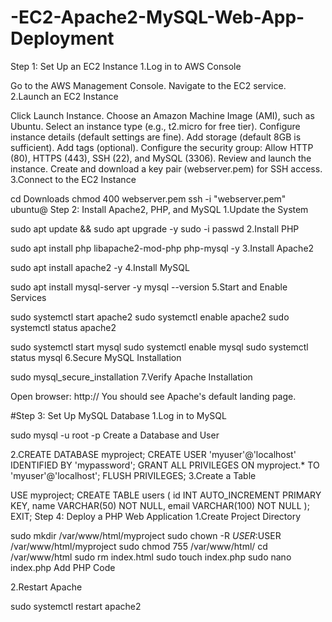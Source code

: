 # -EC2-Apache2-MySQL-Web-App-Deployment
 Step 1: Set Up an EC2 Instance
1.Log in to AWS Console

Go to the AWS Management Console.
Navigate to the EC2 service.
2.Launch an EC2 Instance

Click Launch Instance.
Choose an Amazon Machine Image (AMI), such as Ubuntu.
Select an instance type (e.g., t2.micro for free tier).
Configure instance details (default settings are fine).
Add storage (default 8GB is sufficient).
Add tags (optional).
Configure the security group:
Allow HTTP (80), HTTPS (443), SSH (22), and MySQL (3306).
Review and launch the instance.
Create and download a key pair (webserver.pem) for SSH access.
3.Connect to the EC2 Instance

cd Downloads
chmod 400 webserver.pem
ssh -i "webserver.pem" ubuntu@<your-ec2-public-ip>
Step 2: Install Apache2, PHP, and MySQL
1.Update the System

sudo apt update && sudo apt upgrade -y
sudo -i passwd
2.Install PHP

sudo apt install php libapache2-mod-php php-mysql -y
3.Install Apache2

sudo apt install apache2 -y
4.Install MySQL

sudo apt install mysql-server -y
mysql --version
5.Start and Enable Services

sudo systemctl start apache2
sudo systemctl enable apache2
sudo systemctl status apache2

sudo systemctl start mysql
sudo systemctl enable mysql
sudo systemctl status mysql
6.Secure MySQL Installation

sudo mysql_secure_installation
7.Verify Apache Installation

Open browser: http://<your-ec2-public-ip>
You should see Apache's default landing page.

#Step 3: Set Up MySQL Database
1.Log in to MySQL

sudo mysql -u root -p
Create a Database and User

2.CREATE DATABASE myproject;
CREATE USER 'myuser'@'localhost' IDENTIFIED BY 'mypassword';
GRANT ALL PRIVILEGES ON myproject.* TO 'myuser'@'localhost';
FLUSH PRIVILEGES;
3.Create a Table

USE myproject;
CREATE TABLE users (
    id INT AUTO_INCREMENT PRIMARY KEY,
    name VARCHAR(50) NOT NULL,
    email VARCHAR(100) NOT NULL
);
EXIT;
Step 4: Deploy a PHP Web Application
1.Create Project Directory

sudo mkdir /var/www/html/myproject
sudo chown -R $USER:$USER /var/www/html/myproject
sudo chmod 755 /var/www/html/
cd /var/www/html
sudo rm index.html
sudo touch index.php
sudo nano index.php
Add PHP Code


2.Restart Apache

sudo systemctl restart apache2
